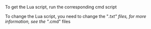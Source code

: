 To get the Lua script, run the corresponding cmd script

To change the Lua script, you need to change the "*.txt" files, for more information, see the "*.cmd" files